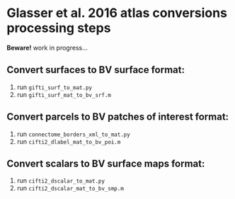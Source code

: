 # Glasser et al. 2016 atlas conversions processing steps

__Beware!__ work in progress...

## Convert surfaces to BV surface format:

1. run ```gifti_surf_to_mat.py```
2. run ```gifti_surf_mat_to_bv_srf.m```

## Convert parcels to BV patches of interest format:

1. run ```connectome_borders_xml_to_mat.py```
2. run ```cifti2_dlabel_mat_to_bv_poi.m```

## Convert scalars to BV surface maps format:

1. run ```cifti2_dscalar_to_mat.py```
2. run ```cifti2_dscalar_mat_to_bv_smp.m```
